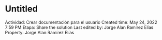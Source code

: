# Untitled

Actividad: Crear documentación  para el usuario
Created time: May 24, 2022 7:59 PM
Etapa: Share the solution
Last edited by: Jorge Alan Ramírez Elías
Property: Jorge Alan Ramírez Elías